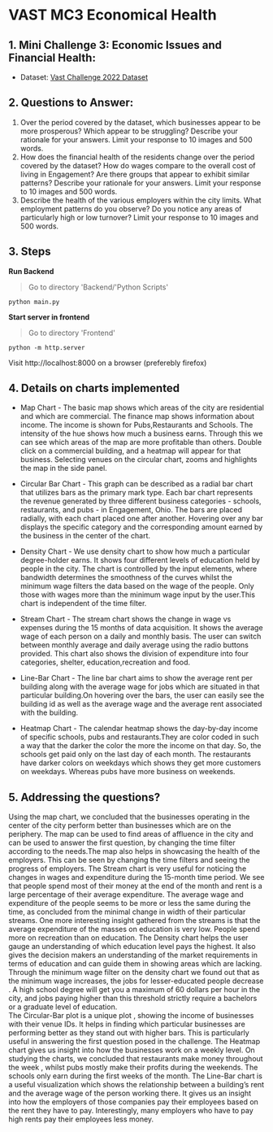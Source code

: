 # VAST MC3 Economical Health

## 1. Mini Challenge 3: Economic Issues and Financial Health:
- Dataset: [Vast Challenge 2022 Dataset](https://vast-challenge.github.io/2022/description.html)

## 2. Questions to Answer:
1. Over the period covered by the dataset, which businesses appear to be more prosperous? Which appear to be struggling? Describe your rationale for your answers. Limit your response to 10 images and 500 words.
2. How does the financial health of the residents change over the period covered by the dataset? How do wages compare to the overall cost of living in Engagement? Are there groups that appear to exhibit similar patterns? Describe your rationale for your answers. Limit your response to 10 images and 500 words.
3. Describe the health of the various employers within the city limits. What employment patterns do you observe? Do you notice any areas of particularly high or low turnover? Limit your response to 10 images and 500 words.

## 3. Steps
**Run Backend** 
> Go to directory 'Backend/'Python Scripts'

```
python main.py
```
**Start server in frontend**
> Go to directory 'Frontend'

```
python -m http.server
```
Visit http://localhost:8000 on a browser (preferebly firefox)


## 4. Details on charts implemented
- Map Chart -
The basic map shows which areas of the city are residential and which are commercial. The finance map shows information about income. The income is shown for Pubs,Restaurants and Schools. The intensity of the hue shows how much a business earns. Through this we can see which areas of the map are more profitable than others. Double click on a commercial building, and a heatmap will appear for that business. Selecting venues on the circular chart, zooms and highlights the map in the side panel.

- Circular Bar Chart -
This graph can be described as a radial bar chart that utilizes bars as the primary mark type. Each bar chart represents the revenue generated by three different business categories - schools, restaurants, and pubs - in Engagement, Ohio. The bars are placed radially, with each chart placed one after another. Hovering over any bar displays the specific category and the corresponding amount earned by the business in the center of the chart.

- Density Chart -
We use density chart to show how much a particular degree-holder earns. It shows four different levels of education held by people in the city. The chart is controlled by the input elements, where bandwidth determines the smoothness of the curves whilst the minimum wage filters the data based on the wage of the people. Only those with wages more than the minimum wage input by the user.This chart is independent of the time filter.

- Stream Chart -
The stream chart shows the change in wage vs expenses during the 15 months of data acquisition. It shows the average wage of each person on a daily and monthly basis. The user can switch between monthly average and daily average using the radio buttons provided. This chart also shows the division of expenditure into four categories, shelter, education,recreation and food.

- Line-Bar Chart -
The line bar chart aims to show the average rent per building along with the average wage for jobs which are situated in that particular building.On hovering over the bars, the user can easily see the building id as well as the average wage and the average rent associated with the building.

- Heatmap Chart -
The calendar heatmap shows the day-by-day income of specific schools, pubs and restaurants.They are color coded in such a way that the darker the color the more the income on that day. So, the schools get paid only on the last day of each month. The restaurants have darker colors on weekdays which shows they get more customers on weekdays. Whereas pubs have more business on weekends.


## 5. Addressing the questions?
Using the map chart, we concluded that the businesses operating in the center of the city perform better than businesses which are on the periphery. The map can be used to find areas of affluence in the city and can be used to answer the first question, by changing the time filter according to the needs.The map also helps in showcasing the health of the employers. This can be seen by changing the time filters and seeing the progress of employers.
The Stream chart is very useful for noticing the changes in wages and expenditure during the 15-month time period. We see that people spend most of their money at the end of the month and rent is a large percentage of their average expenditure. The average wage and expenditure of the people seems to be more or less the same during the time, as concluded from the minimal change in width of their particular streams. One more interesting insight gathered from the streams is that the average expenditure of the masses on education is very low. People spend more on recreation than on education. 
The Density chart helps the user gauge an understanding of which education level pays the highest. It also gives the decision makers an understanding of the market requirements in terms of education and can guide them in showing areas which are lacking. Through the minimum wage filter on the density chart we found out that as the minimum wage increases, the jobs for lesser-educated people decrease . A high school degree will get you a maximum of 60 dollars per hour in the city, and jobs paying higher than this threshold strictly require a bachelors or a graduate level of education.  
The Circular-Bar plot is a unique plot , showing the income of businesses with their venue IDs. It helps in finding which particular businesses are performing better as they stand out with higher bars. This is particularly useful in answering the first question posed in the challenge.
The Heatmap chart gives us insight into how the businesses work on a weekly level. On studying the charts, we concluded that restaurants make money throughout the week , whilst pubs mostly make their profits during the weekends. The schools only earn during the first weeks of the month.
The Line-Bar chart is a useful visualization which shows the relationship between a building’s rent and the average wage of the person working there. It gives us an insight into how the employers of those companies pay their employees based on the rent they have to pay. Interestingly, many employers who have to pay high rents pay their employees less money.

